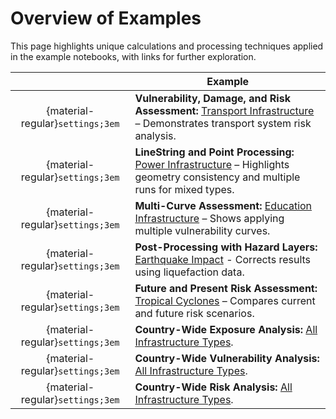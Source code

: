 # Overview of Examples

This page highlights unique calculations and processing techniques applied in the example notebooks, with links for further exploration.

||Example|
|:---:|---|
| {material-regular}`settings;3em`  |**Vulnerability, Damage, and Risk Assessment:** [Transport Infrastructure](https://vu-ivm.github.io/GlobalInfraRisk/ci/transport.html) – Demonstrates transport system risk analysis.|
| {material-regular}`settings;3em`  |**LineString and Point Processing:** [Power Infrastructure](https://vu-ivm.github.io/GlobalInfraRisk/ci/power.html) – Highlights geometry consistency and multiple runs for mixed types.|
| {material-regular}`settings;3em`  |**Multi-Curve Assessment:** [Education Infrastructure](https://vu-ivm.github.io/GlobalInfraRisk/ci/education.html#performing-the-damage-assessment) – Shows applying multiple vulnerability curves.|
| {material-regular}`settings;3em`  |**Post-Processing with Hazard Layers:** [Earthquake Impact](https://vu-ivm.github.io/GlobalInfraRisk/hazard/earthquake.html) -  Corrects results using liquefaction data.|
| {material-regular}`settings;3em`  |**Future and Present Risk Assessment:** [Tropical Cyclones](https://vu-ivm.github.io/GlobalInfraRisk/hazard/tropical_cyclone.html) – Compares current and future risk scenarios.|
| {material-regular}`settings;3em`  |**Country-Wide Exposure Analysis:** [All Infrastructure Types](https://vu-ivm.github.io/GlobalInfraRisk/use_cases/all_ci_exposure.html).|
| {material-regular}`settings;3em`  |**Country-Wide Vulnerability Analysis:** [All Infrastructure Types](https://vu-ivm.github.io/GlobalInfraRisk/use_cases/all_ci_vulnerability.html).|
| {material-regular}`settings;3em`  | **Country-Wide Risk Analysis:** [All Infrastructure Types](https://vu-ivm.github.io/GlobalInfraRisk/use_cases/all_ci_risk.html).|
